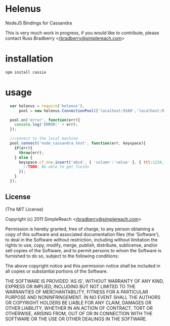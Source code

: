 
# Helenus

  NodeJS Bindings for Cassandra
  
  This is very much work in progress, if you would like to contribute, please contact Russ Bradberry &lt;rbradberry@simplereach.com&gt;
  
# installation

    npm install cassie
    
# usage
```javascript
  var helenus = require('helenus'),
      pool = new helenus.ConnectionPool(['localhost:9160','localhost:9161']);

  pool.on('error', function(err){
    console.log('ERROR:' + err);
  });

  //connect to the local machine
  pool.connect('node_cassandra_test', function(err, keyspace){
    if(err){
      throw(err);
    } else {    
      keyspace.cf_one.insert('abcd', { 'column':'value' }, { ttl:1234, consistencyLevel:1 }, function(err){
        //TODO: Be able to get fields        
      });
    }
  });
```
## License 

(The MIT License)

Copyright (c) 2011 SimpleReach &lt;rbradberry@simplereach.com&gt;

Permission is hereby granted, free of charge, to any person obtaining
a copy of this software and associated documentation files (the
'Software'), to deal in the Software without restriction, including
without limitation the rights to use, copy, modify, merge, publish,
distribute, sublicense, and/or sell copies of the Software, and to
permit persons to whom the Software is furnished to do so, subject to
the following conditions:

The above copyright notice and this permission notice shall be
included in all copies or substantial portions of the Software.

THE SOFTWARE IS PROVIDED 'AS IS', WITHOUT WARRANTY OF ANY KIND,
EXPRESS OR IMPLIED, INCLUDING BUT NOT LIMITED TO THE WARRANTIES OF
MERCHANTABILITY, FITNESS FOR A PARTICULAR PURPOSE AND NONINFRINGEMENT.
IN NO EVENT SHALL THE AUTHORS OR COPYRIGHT HOLDERS BE LIABLE FOR ANY
CLAIM, DAMAGES OR OTHER LIABILITY, WHETHER IN AN ACTION OF CONTRACT,
TORT OR OTHERWISE, ARISING FROM, OUT OF OR IN CONNECTION WITH THE
SOFTWARE OR THE USE OR OTHER DEALINGS IN THE SOFTWARE.